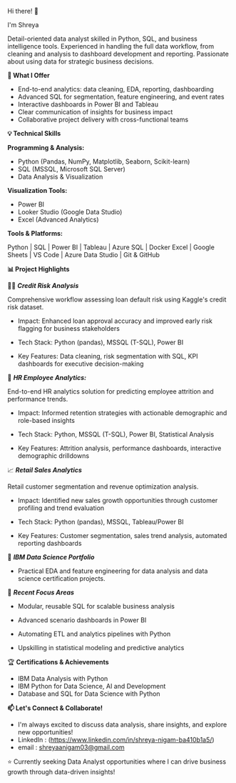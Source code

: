Hi there! 👋 

I'm Shreya

Detail-oriented data analyst skilled in Python, SQL, and business intelligence tools. Experienced in handling the full data workflow, from cleaning and analysis to dashboard development and reporting. Passionate about using data for strategic business decisions.

**🚀 What I Offer**

- End-to-end analytics: data cleaning, EDA, reporting, dashboarding
- Advanced SQL for segmentation, feature engineering, and event rates
- Interactive dashboards in Power BI and Tableau
- Clear communication of insights for business impact
- Collaborative project delivery with cross-functional teams

**💡 Technical Skills**

**Programming & Analysis:**

- Python (Pandas, NumPy, Matplotlib, Seaborn, Scikit-learn)
- SQL (MSSQL, Microsoft SQL Server)
- Data Analysis & Visualization

**Visualization Tools:**

- Power BI
- Looker Studio (Google Data Studio)
- Excel (Advanced Analytics)

**Tools & Platforms:**

  Python | SQL | Power BI | Tableau | Azure SQL | Docker
Excel | Google Sheets | VS Code | Azure Data Studio | Git & GitHub



**📊 Project Highlights**

👨‍💻 **_Credit Risk Analysis_**

Comprehensive workflow assessing loan default risk using Kaggle's credit risk dataset.

- Impact: Enhanced loan approval accuracy and improved early risk flagging for business stakeholders

- Tech Stack: Python (pandas), MSSQL (T-SQL), Power BI

- Key Features: Data cleaning, risk segmentation with SQL, KPI dashboards for executive decision-making

👥 **_HR Employee Analytics:_**

End-to-end HR analytics solution for predicting employee attrition and performance trends.

- Impact: Informed retention strategies with actionable demographic and role-based insights

- Tech Stack: Python, MSSQL (T-SQL), Power BI, Statistical Analysis

- Key Features: Attrition analysis, performance dashboards, interactive demographic drilldowns

📈 **_Retail Sales Analytics_**

Retail customer segmentation and revenue optimization analysis.

- Impact: Identified new sales growth opportunities through customer profiling and trend evaluation

- Tech Stack: Python (pandas), MSSQL, Tableau/Power BI

- Key Features: Customer segmentation, sales trend analysis, automated reporting dashboards

📝 **_IBM Data Science Portfolio_**

- Practical EDA and feature engineering for data analysis and data science certification projects.

🎯 **_Recent Focus Areas_**

- Modular, reusable SQL for scalable business analysis

- Advanced scenario dashboards in Power BI

- Automating ETL and analytics pipelines with Python

- Upskilling in statistical modeling and predictive analytics



🏆 **Certifications & Achievements**

- IBM Data Analysis with Python
- IBM Python for Data Science, AI and Development
- Database and SQL for Data Science with Python


**📫 Let's Connect & Collaborate!**

- I'm always excited to discuss data analysis, share insights, and explore new opportunities!
- LinkedIn : (https://www.linkedin.com/in/shreya-nigam-ba410b1a5/)
- email : shreyaanigam03@gmail.com

⭐️ Currently seeking Data Analyst opportunities where I can drive business growth through data-driven insights!

